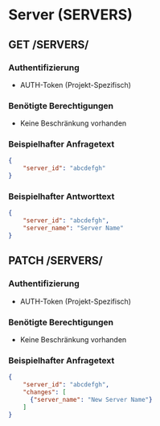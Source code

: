 # Server (SERVERS)

## GET /SERVERS/

### Authentifizierung

- AUTH-Token (Projekt-Spezifisch)

### Benötigte Berechtigungen

- Keine Beschränkung vorhanden

### Beispielhafter Anfragetext

```json
{
  	"server_id": "abcdefgh"
}
```

### Beispielhafter Antworttext

```json
{
  	"server_id": "abcdefgh",
	"server_name": "Server Name"
}
```

## PATCH /SERVERS/

### Authentifizierung

- AUTH-Token (Projekt-Spezifisch)

### Benötigte Berechtigungen

- Keine Beschränkung vorhanden

### Beispielhafter Anfragetext

```json
{
    "server_id": "abcdefgh",
    "changes": [
      {"server_name": "New Server Name"}
    ]
}
```